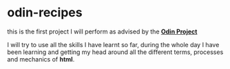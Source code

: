 # odin-recipes
<p>this is the first project I will perform as advised by the <a href="https://www.theodinproject.com/"><strong>Odin Project</strong></a></p>

<p>
I will try to use all the skills I have learnt so far, during the whole day I have been learning and getting my head around all the different terms, processes and mechanics of <strong>html</strong>.
</p>
<!--comentario que no dice nada-->
